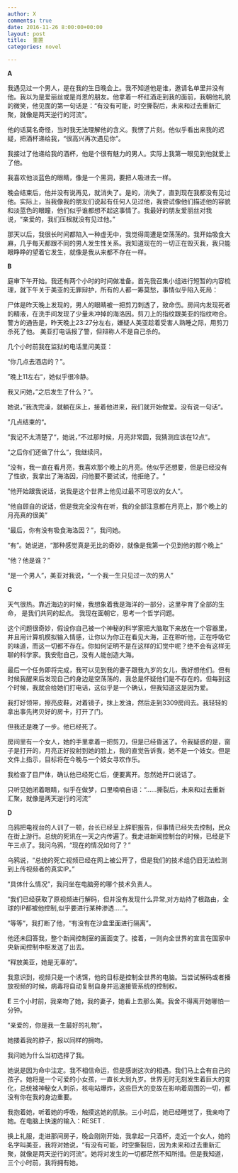 ```yaml
---
author: X
comments: true
date: 2016-11-26 8:00:00+00:00
layout: post
title:  重置
categories: novel

---
```


**A**

我遇见过一个男人，是在我的生日晚会上。我不知道他是谁，邀请名单里并没有他。我以为是爱丽丝或是肖恩的朋友。他拿着一杯红酒走到我的面前，我朝他礼貌的微笑，他见面的第一句话是：“有没有可能，时空撕裂后，未来和过去重新汇聚，就像是两天逆行的河流”。

他的话莫名奇怪，当时我无法理解他的含义。我愣了片刻。他似乎看出来我的迟疑，把酒杯递给我，“很高兴再次遇见你”。

我接过了他递给我的酒杯，他是个很有魅力的男人。实际上我第一眼见到他就爱上了他。

我喜欢他淡蓝色的眼睛，像是一个黑洞，要把人吸进去一样。

晚会结束后，他并没有说再见，就消失了。是的，消失了，直到现在我都没有见过他。实际上，当我像我的朋友们说起有任何人见过他，我尝试像他们描述他的容貌和淡蓝色的眼瞳，他们似乎谁都想不起这事情了。我最好的朋友爱丽丝对我说，“亲爱的，我们压根就没有见过他。”

那天以后，我很长时间都陷入一种虚无中，我觉得周遭是空荡荡的。我开始吸食大麻，几乎每天都跟不同的男人发生性关系。我知道现在的一切正在毁灭我，我只能眼睁睁的望着它发生，就像是我从来都不存在一样。



**B**

庭审下午开始。我还有两个小时的时间做准备。首先我召集小组进行短暂的内容梳理，就下午关于美亚的无罪辩护，所有的人都一筹莫愁，事情似乎陷入死局：

尸体是昨天晚上发现的，男人的眼睛被一把剪刀刺透了，致命伤。房间内发现死者的精液，在洗手间发现了少量未冲掉的海洛因。剪刀上的指纹跟美亚的指纹吻合。警方的通告是，昨天晚上23:27分左右，嫌疑人美亚趁着受害人熟睡之际，用剪刀杀死了他。 美亚打电话报了警，但辩称人不是自己杀的。

几个小时前我在监狱的电话里问美亚：

“你几点去酒店的？”。

”晚上11左右“，她似乎很冷静。

我又问她，”之后发生了什么？“。

她说，”我洗完澡，就躺在床上，接着他进来，我们就开始做爱。没有说一句话“。

”几点结束的“。

”我记不太清楚了“，她说，”不过那时候，月亮非常圆，我猜测应该在12点“。

”之后你们还做了什么“，我继续问。

”没有，我一直在看月亮，我喜欢那个晚上的月亮。他似乎还想要，但是已经没有了性欲，我拿出了海洛因，问他要不要试试，他拒绝了。“

”他开始跟我说话，说我是这个世界上他见过最不可思议的女人“。

“他自顾自的说话，但是我完全没有在听，我的全部注意都在月亮上，那个晚上的月亮真的很美”

“最后，你有没有吸食海洛因？”，我问她。

“有”。她说道，“那种感觉真是无比的奇妙，就像是我第一个见到他的那个晚上”

“他？他是谁？”

“是一个男人”，美亚对我说，“一个我一生只见过一次的男人”



**C**

天气很热。靠近海边的时候，我想象着我是海洋的一部分，这里孕育了全部的生命， 是我们共同的起点。 我现在面朝它，思考一个哲学问题。

这个问题很奇妙，假设你自己被一个神秘的科学家把大脑取下来放在一个容器里，并且用计算机模拟输入情感，让你以为你正在看见大海，正在聆听他，正在呼吸它的味道，而这一切都不存在。你如何证明不是在这样的幻觉中呢？绝不会有这样无聊的科学家。我安慰自己，没有人能创造大海。

最后一个任务即将完成，我可以见到我的妻子跟我九岁的女儿，我好想他们。但有时候我醒来后发现自己的身边是空荡荡的，我总是怀疑他们是不存在的。但每到这个时候，我就会给她们打电话，这似乎是一个确认，但我知道这是因为爱。

我打好领带，擦亮皮鞋，对着镜子，抹上发油，然后走到3309房间去。我轻轻的拿出事先拷贝好的房卡，打开了门。

但我还是晚了一步。他已经死了。

房间里有一个女人，她的手里拿着一把剪刀，但是已经昏迷了。令我疑惑的是，窗子是打开的，月亮正好投射到她的脸上，我的直觉告诉我，她不是一个妓女。但是文件上指示，目标将在今晚与一个妓女寻欢作乐。

我检查了目尸体，确认他已经死亡后，便要离开。忽然她开口说话了。

只听见她闭着眼睛，似乎在做梦，口里喃喃自语：“......撕裂后，未来和过去重新汇聚，就像是两天逆行的河流”



**D**

乌鸦把电视台的人训了一顿，台长已经呈上辞职报告，但事情已经失去控制，民众在街上游行。总统的死讯在一天之内传遍了。我走进新闻控制台的时候，已经是下午三点了。我问乌鸦，“现在的情况如何了？”

乌鸦说，“总统的死亡视频已经在网上被公开了，但是我们的技术组仍旧无法检测到上传视频者的真实IP。”

“具体什么情况”，我问坐在电脑旁的哪个技术负责人。

“我们已经获取了原视频进行解码，但并没有发现什么异常,对方劫持了根路由，全球的IP都被他控制,似乎要进行某种渗透.....”。

“等等“，我打断了他，“有没有在沙盒里面进行隔离”。

他还未回答我，整个新闻控制室的画面变了。接着，一则向全世界的宣言在国家中央新闻控制中枢发送了出去。

“释放美亚，她是无辜的”。

我意识到，视频只是一个诱饵，他的目标是控制全世界的电脑。当尝试解码或者播放视频的时候，病毒将自动复制自身并迅速接管系统的控制权。



**E**
三个小时前，我亲吻了她，我的妻子，她看上去那么美。我舍不得离开她哪怕一分钟。

“亲爱的，你是我一生最好的礼物”。

她搂着我的脖子，报以同样的拥吻。

我问她为什么当初选择了我。

她说是因为命中注定。我不相信命运，但是感谢这次的相遇。我们马上会有自己的孩子。她将是一个可爱的小女孩，一直长大到九岁。世界无时无刻发生着巨大的变化，总统被神秘女人刺杀，核电站爆炸，这些巨大的变故在影响着周围的一切，都没有你在我的身边重要。

我抱着她，听着她的呼吸，触摸这她的肌肤。三小时后，她已经睡觉了，我亲吻了她。在电脑上快速的输入：RESET .

换上礼服，走进那间房子，晚会刚刚开始，我拿起一只酒杯，走近一个女人，她的名字叫美亚，我将对她说，“有没有可能，时空撕裂后，因为未来和过去重新汇聚，就像是两天逆行的河流”。她将对发生的一切都茫然不知所措。但是我知道，三个小时前，我将拥有她。
